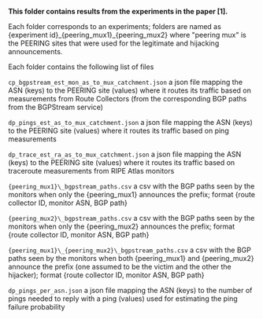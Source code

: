 **This folder contains results from the experiments in the paper [1].**

Each folder corresponds to an experiments; folders are named as {experiment id}\_{peering_mux1}\_{peering_mux2} where "peering mux" is the PEERING sites that were used for the legitimate and hijacking announcements. 

Each folder contains the following list of files

`cp_bgpstream_est_mon_as_to_mux_catchment.json`
a json file mapping the ASN (keys) to the PEERING site (values) where it routes its traffic based on measurements from Route Collectors (from the corresponding BGP paths from the BGPStream service)

`dp_pings_est_as_to_mux_catchment.json`
a json file mapping the ASN (keys) to the PEERING site (values) where it routes its traffic based on ping measurements

`dp_trace_est_ra_as_to_mux_catchment.json`
a json file mapping the ASN (keys) to the PEERING site (values) where it routes its traffic based on traceroute measurements from RIPE Atlas monitors 

`{peering_mux1}\_bgpstream_paths.csv`
a csv with the BGP paths seen by the monitors when only the {peering_mux1} announces the prefix; format {route collector ID, monitor ASN, BGP path}

`{peering_mux2}\_bgpstream_paths.csv`
a csv with the BGP paths seen by the monitors when only the {peering_mux2} announces the prefix; format {route collector ID, monitor ASN, BGP path}

`{peering_mux1}\_{peering_mux2}\_bgpstream_paths.csv`
a csv with the BGP paths seen by the monitors when both {peering_mux1} and {peering_mux2} announce the prefix (one assumed to be the victim and the other the hijacker); format {route collector ID, monitor ASN, BGP path}

`dp_pings_per_asn.json`
a json file mapping the ASN (keys) to the number of pings needed to reply with a ping (values) used for estimating the ping failure probability
